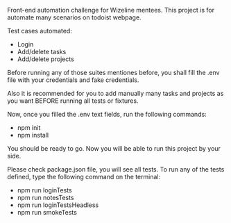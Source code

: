 Front-end automation challenge for Wizeline mentees. This project is for automate many scenarios on todoist webpage.

Test cases automated:

- Login
- Add/delete tasks
- Add/delete projects

Before running any of those suites mentiones before, you shall fill the .env file with your credentials and fake credentials.

Also it is recommended for you to add manually many tasks and projects as you want BEFORE running all tests or fixtures.

Now, once you filled the .env text fields, run the following commands:

- npm init
- npm install

You should be ready to go. Now you will be able to run this project by your side.

Please check package.json file, you will see all tests. To run any of the tests defined, type the following command on the terminal:

- npm run loginTests
- npm run notesTests
- npm run loginTestsHeadless
- npm run smokeTests
